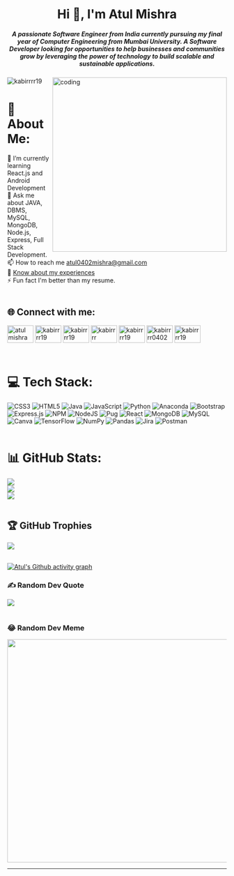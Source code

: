 <h1 align="center">Hi 👋, I'm Atul Mishra</h1>
<h5 align="center">A passionate Software Engineer from India currently pursuing my final year of Computer Engineering from Mumbai University. A Software Developer looking for opportunities to help businesses and communities grow by leveraging the power of technology to build scalable and sustainable applications.</h5>

<img align="right" alt="coding" width="400" src="https://media3.giphy.com/media/qgQUggAC3Pfv687qPC/giphy.gif?cid=ecf05e47rimlesnriwuwxrm53h7syfe760dfbe5xywi8cd7f&rid=giphy.gif&ct=g">

<p align="left"> <img src="https://komarev.com/ghpvc/?username=kabirrrr19&label=Profile%20views&color=0e75b6&style=flat" alt="kabirrrr19" /> </p>

# 💫 About Me:
🌱 I’m currently learning React.js and Android Development<br>
💬 Ask me about JAVA, DBMS, MySQL, MongoDB, Node.js, Express, Full Stack Development.<br>
📫 How to reach me atul0402mishra@gmail.com<br>
📄 <a href="https://drive.google.com/file/d/1_CvjOrUE6DD85ZrCZbSsUEranL35MmRE/view?usp=share_link" target="blank">Know about my experiences</a><br>
⚡ Fun fact I'm better than my resume.
<br><br>

## 🌐 Connect with me:
<p align="left">
<a href="https://linkedin.com/in/atul mishra" target="blank"><img align="center" src="https://raw.githubusercontent.com/rahuldkjain/github-profile-readme-generator/master/src/images/icons/Social/linked-in-alt.svg" alt="atul mishra" height="40" width="60" /></a>
<a href="https://instagram.com/kabirrrr19" target="blank"><img align="center" src="https://raw.githubusercontent.com/rahuldkjain/github-profile-readme-generator/master/src/images/icons/Social/instagram.svg" alt="kabirrrr19" height="40" width="60" /></a>
<a href="https://www.leetcode.com/kabirrrr19" target="blank"><img align="center" src="https://raw.githubusercontent.com/rahuldkjain/github-profile-readme-generator/master/src/images/icons/Social/leet-code.svg" alt="kabirrrr19" height="40" width="60" /></a>
<a href="https://www.codechef.com/users/kabirrrr" target="blank"><img align="center" src="https://cdn.jsdelivr.net/npm/simple-icons@3.1.0/icons/codechef.svg" alt="kabirrrr" height="40" width="60" /></a>
<a href="https://codeforces.com/profile/kabirrrr19" target="blank"><img align="center" src="https://raw.githubusercontent.com/rahuldkjain/github-profile-readme-generator/master/src/images/icons/Social/codeforces.svg" alt="kabirrrr19" height="40" width="60" padding="40"/></a>
<a href="https://auth.geeksforgeeks.org/user/kabirrrr0402" target="blank"><img align="center" src="https://raw.githubusercontent.com/rahuldkjain/github-profile-readme-generator/master/src/images/icons/Social/geeks-for-geeks.svg" alt="kabirrrr0402" height="40" width="60" padding="40" /></a>
<a href="https://codepen.io/kabirrrr19" target="blank"><img align="center" src="https://raw.githubusercontent.com/rahuldkjain/github-profile-readme-generator/master/src/images/icons/Social/codepen.svg" alt="kabirrrr19" height="40" width="60" padding="40"/></a>
</p>
<br>

# 💻 Tech Stack:
![CSS3](https://img.shields.io/badge/css3-%231572B6.svg?style=for-the-badge&logo=css3&logoColor=white) ![HTML5](https://img.shields.io/badge/html5-%23E34F26.svg?style=for-the-badge&logo=html5&logoColor=white) ![Java](https://img.shields.io/badge/java-%23ED8B00.svg?style=for-the-badge&logo=java&logoColor=white) ![JavaScript](https://img.shields.io/badge/javascript-%23323330.svg?style=for-the-badge&logo=javascript&logoColor=%23F7DF1E) ![Python](https://img.shields.io/badge/python-3670A0?style=for-the-badge&logo=python&logoColor=ffdd54) ![Anaconda](https://img.shields.io/badge/Anaconda-%2344A833.svg?style=for-the-badge&logo=anaconda&logoColor=white) ![Bootstrap](https://img.shields.io/badge/bootstrap-%23563D7C.svg?style=for-the-badge&logo=bootstrap&logoColor=white) ![Express.js](https://img.shields.io/badge/express.js-%23404d59.svg?style=for-the-badge&logo=express&logoColor=%2361DAFB) ![NPM](https://img.shields.io/badge/NPM-%23000000.svg?style=for-the-badge&logo=npm&logoColor=white) ![NodeJS](https://img.shields.io/badge/node.js-6DA55F?style=for-the-badge&logo=node.js&logoColor=white) ![Pug](https://img.shields.io/badge/Pug-FFF?style=for-the-badge&logo=pug&logoColor=A86454) ![React](https://img.shields.io/badge/react-%2320232a.svg?style=for-the-badge&logo=react&logoColor=%2361DAFB) ![MongoDB](https://img.shields.io/badge/MongoDB-%234ea94b.svg?style=for-the-badge&logo=mongodb&logoColor=white) ![MySQL](https://img.shields.io/badge/mysql-%2300f.svg?style=for-the-badge&logo=mysql&logoColor=white) ![Canva](https://img.shields.io/badge/Canva-%2300C4CC.svg?style=for-the-badge&logo=Canva&logoColor=white) ![TensorFlow](https://img.shields.io/badge/TensorFlow-%23FF6F00.svg?style=for-the-badge&logo=TensorFlow&logoColor=white) ![NumPy](https://img.shields.io/badge/numpy-%23013243.svg?style=for-the-badge&logo=numpy&logoColor=white) ![Pandas](https://img.shields.io/badge/pandas-%23150458.svg?style=for-the-badge&logo=pandas&logoColor=white) ![Jira](https://img.shields.io/badge/jira-%230A0FFF.svg?style=for-the-badge&logo=jira&logoColor=white) ![Postman](https://img.shields.io/badge/Postman-FF6C37?style=for-the-badge&logo=postman&logoColor=white)
<br><br>

# 📊 GitHub Stats:
![](https://github-readme-stats.vercel.app/api/top-langs/?username=kabirrrr19&theme=gotham&hide_border=false&include_all_commits=false&count_private=false&layout=compact) <br>
![](https://github-readme-stats.vercel.app/api?username=kabirrrr19&theme=gotham&hide_border=false&include_all_commits=false&count_private=false)<br>
![](https://github-readme-streak-stats.herokuapp.com/?user=kabirrrr19&theme=gotham&hide_border=false)
<br><br>


## 🏆 GitHub Trophies
![](https://github-profile-trophy.vercel.app/?username=kabirrrr19&theme=darkhub&no-frame=false&no-bg=true&margin-w=15&margin-h=15)
<br><br>

<!-- ![](https://api.visitorbadge.io/api/VisitorHit?user=kabirrrr19&repo=github-visitors-badge&countColor=%237B1E7A) -->

[![Atul's Github activity graph](https://activity-graph.herokuapp.com/graph?username=kabirrrr19&theme=react-dark)](https://github.com/ashutosh00710/github-readme-activity-graph)


### ✍️ Random Dev Quote
![](https://quotes-github-readme.vercel.app/api?type=horizontal&theme=tokyonight)
<br><br>

### 😂 Random Dev Meme
<img src="https://random-memer.herokuapp.com/" width="512px"/>

---
<!-- [![](https://visitcount.itsvg.in/api?id=kabirrrr19&icon=0&color=6)](https://visitcount.itsvg.in) -->

<!-- Proudly created with GPRM ( https://gprm.itsvg.in ) -->

